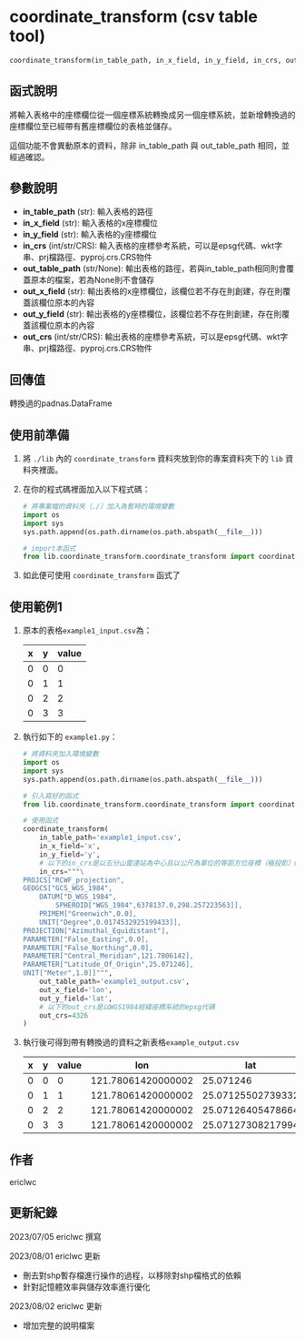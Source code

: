 # **coordinate_transform** (csv table tool)
```python
coordinate_transform(in_table_path, in_x_field, in_y_field, in_crs, out_table_path, out_x_field, out_y_field, out_crs)
```

## 函式說明

將輸入表格中的座標欄位從一個座標系統轉換成另一個座標系統，並新增轉換過的座標欄位至已經帶有舊座標欄位的表格並儲存。

這個功能不會異動原本的資料，除非 in_table_path 與 out_table_path 相同，並經過確認。

## 參數說明
- **in_table_path** (str): 輸入表格的路徑
- **in_x_field** (str): 輸入表格的x座標欄位
- **in_y_field** (str): 輸入表格的y座標欄位
- **in_crs** (int/str/CRS): 輸入表格的座標參考系統，可以是epsg代碼、wkt字串、prj檔路徑、pyproj.crs.CRS物件
- **out_table_path** (str/None): 輸出表格的路徑，若與in_table_path相同則會覆蓋原本的檔案，若為None則不會儲存
- **out_x_field** (str): 輸出表格的x座標欄位，該欄位若不存在則創建，存在則覆蓋該欄位原本的內容
- **out_y_field** (str): 輸出表格的y座標欄位，該欄位若不存在則創建，存在則覆蓋該欄位原本的內容
- **out_crs** (int/str/CRS): 輸出表格的座標參考系統，可以是epsg代碼、wkt字串、prj檔路徑、pyproj.crs.CRS物件

## 回傳值
轉換過的padnas.DataFrame

## 使用前準備

1. 將 `./lib` 內的 `coordinate_transform` 資料夾放到你的專案資料夾下的 `lib` 資料夾裡面。

2. 在你的程式碼裡面加入以下程式碼：
    ```python
    # 將專案檔的資料夾（./）加入為暫時的環境變數
    import os
    import sys
    sys.path.append(os.path.dirname(os.path.abspath(__file__)))

    # import本函式
    from lib.coordinate_transform.coordinate_transform import coordinate_transform
    ```

3. 如此便可使用 `coordinate_transform` 函式了

## 使用範例1
1. 原本的表格`example1_input.csv`為：
    
    | x | y | value |
    | - | - | ----- |
    | 0 | 0 | 0     |
    | 0 | 1 | 1     |
    | 0 | 2 | 2     |
    | 0 | 3 | 3     |

2. 執行如下的 `example1.py`：
    
    ```python
    # 將資料夾加入環境變數
    import os
    import sys
    sys.path.append(os.path.dirname(os.path.abspath(__file__)))
    
    # 引入寫好的函式
    from lib.coordinate_transform.coordinate_transform import coordinate_transform
    
    # 使用函式
    coordinate_transform(
        in_table_path='example1_input.csv',
        in_x_field='x',
        in_y_field='y',
        # 以下的in_crs是以五分山雷達站為中心且以公尺為單位的等距方位座標（極投影）wkt字串
        in_crs="""\
    PROJCS["RCWF_projection",
    GEOGCS["GCS_WGS_1984",
        DATUM["D_WGS_1984",
            SPHEROID["WGS_1984",6378137.0,298.257223563]],
        PRIMEM["Greenwich",0.0],
        UNIT["Degree",0.0174532925199433]],
    PROJECTION["Azimuthal_Equidistant"],
    PARAMETER["False_Easting",0.0],
    PARAMETER["False_Northing",0.0],
    PARAMETER["Central_Meridian",121.7806142],
    PARAMETER["Latitude_Of_Origin",25.071246],
    UNIT["Meter",1.0]]""",
        out_table_path='example1_output.csv',
        out_x_field='lon',
        out_y_field='lat',
        # 以下的out_crs是以WGS1984經緯座標系統的epsg代碼
        out_crs=4326
    )
    ```

3. 執行後可得到帶有轉換過的資料之新表格`example_output.csv`

    | x | y | value | lon              | lat       |
    | - | - | ----- | ----------------| --------- |
    | 0 | 0 | 0     | 121.78061420000002 | 25.071246 |
    | 0 | 1 | 1     | 121.78061420000002 | 25.07125502739332 |
    | 0 | 2 | 2     | 121.78061420000002 | 25.07126405478664 |
    | 0 | 3 | 3     | 121.78061420000002 | 25.07127308217994 |

## 作者
ericlwc

## 更新紀錄

2023/07/05 ericlwc 撰寫

2023/08/01 ericlwc 更新
- 刪去對shp暫存檔進行操作的過程，以移除對shp檔格式的依賴
- 針對記憶體效率與儲存效率進行優化

2023/08/02 ericlwc 更新
- 增加完整的說明檔案
